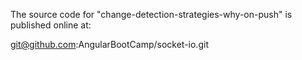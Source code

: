 The source code for "change-detection-strategies-why-on-push" is published online at:

git@github.com:AngularBootCamp/socket-io.git
